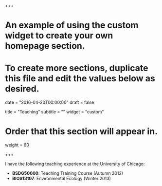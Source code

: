 +++
# An example of using the custom widget to create your own homepage section.
# To create more sections, duplicate this file and edit the values below as desired.

date = "2016-04-20T00:00:00"
draft = false

title = "Teaching"
subtitle = ""
widget = "custom"

# Order that this section will appear in.
weight = 60

+++

I have the following teaching experience at the University of Chicago:

- **BSDG50000**: Teaching Training Course (Autumn 2012) 
- **BIOS13107**: Environmental Ecology (Winter 2013) 

